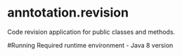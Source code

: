 # anntotation.revision
Code revision application for public classes and methods.

#Running
Required runtime environment - Java 8 version 
